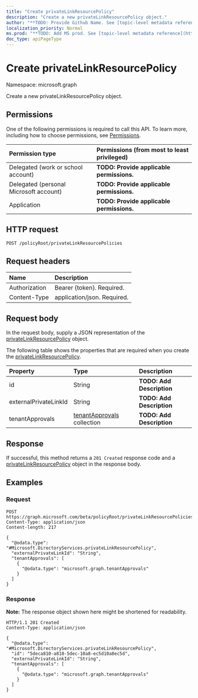 ```yaml
---
title: "Create privateLinkResourcePolicy"
description: "Create a new privateLinkResourcePolicy object."
author: "**TODO: Provide Github Name. See [topic-level metadata reference](https://msgo.azurewebsites.net/add/document/guidelines/metadata.html#topic-level-metadata)**"
localization_priority: Normal
ms.prod: "**TODO: Add MS prod. See [topic-level metadata reference](https://msgo.azurewebsites.net/add/document/guidelines/metadata.html#topic-level-metadata)**"
doc_type: apiPageType
---
```


# Create privateLinkResourcePolicy
Namespace: microsoft.graph

Create a new privateLinkResourcePolicy object.

## Permissions
One of the following permissions is required to call this API. To learn more, including how to choose permissions, see [Permissions](/graph/permissions-reference).

|Permission type|Permissions (from most to least privileged)|
|:---|:---|
|Delegated (work or school account)|**TODO: Provide applicable permissions.**|
|Delegated (personal Microsoft account)|**TODO: Provide applicable permissions.**|
|Application|**TODO: Provide applicable permissions.**|

## HTTP request

<!-- {
  "blockType": "ignored"
}
-->
``` http
POST /policyRoot/privateLinkResourcePolicies
```

## Request headers
|Name|Description|
|:---|:---|
|Authorization|Bearer {token}. Required.|
|Content-Type|application/json. Required.|

## Request body
In the request body, supply a JSON representation of the [privateLinkResourcePolicy](../resources/privatelinkresourcepolicy.md) object.

The following table shows the properties that are required when you create the [privateLinkResourcePolicy](../resources/privatelinkresourcepolicy.md).

|Property|Type|Description|
|:---|:---|:---|
|id|String|**TODO: Add Description**|
|externalPrivateLinkId|String|**TODO: Add Description**|
|tenantApprovals|[tenantApprovals](../resources/tenantapprovals.md) collection|**TODO: Add Description**|



## Response

If successful, this method returns a `201 Created` response code and a [privateLinkResourcePolicy](../resources/privatelinkresourcepolicy.md) object in the response body.

## Examples

### Request
<!-- {
  "blockType": "request",
  "name": "create_privatelinkresourcepolicy_from_"
}
-->
``` http
POST https://graph.microsoft.com/beta/policyRoot/privateLinkResourcePolicies
Content-Type: application/json
Content-length: 217

{
  "@odata.type": "#Microsoft.DirectoryServices.privateLinkResourcePolicy",
  "externalPrivateLinkId": "String",
  "tenantApprovals": [
    {
      "@odata.type": "microsoft.graph.tenantApprovals"
    }
  ]
}
```


### Response
**Note:** The response object shown here might be shortened for readability.
<!-- {
  "blockType": "response",
  "truncated": true,
  "@odata.type": "Microsoft.DirectoryServices.privateLinkResourcePolicy"
}
-->
``` http
HTTP/1.1 201 Created
Content-Type: application/json

{
  "@odata.type": "#Microsoft.DirectoryServices.privateLinkResourcePolicy",
  "id": "5deca810-a810-5dec-10a8-ec5d10a8ec5d",
  "externalPrivateLinkId": "String",
  "tenantApprovals": [
    {
      "@odata.type": "microsoft.graph.tenantApprovals"
    }
  ]
}
```

